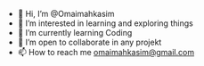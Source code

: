 - 👋 Hi, I’m @Omaimahkasim
- 👀 I’m interested in learning and exploring things
- 🌱 I’m currently learning Coding
- 💞️ I’m open to collaborate in any projekt
- 📫 How to reach me omaimahkasim@gmail.com

<!---
Omaimahkasim/Omaimahkasim is a ✨ special ✨ repository because its `README.md` (this file) appears on your GitHub profile.
You can click the Preview link to take a look at your changes.
--->
